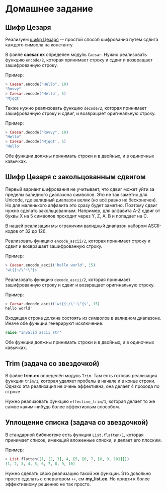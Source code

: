 # Домашнее задание

## Шифр Цезаря

Реализуем [шифр Цезаря](https://ru.wikipedia.org/wiki/%D0%A8%D0%B8%D1%84%D1%80_%D0%A6%D0%B5%D0%B7%D0%B0%D1%80%D1%8F) -- простой способ шифрования путем сдвига каждого символа на константу.

В файле **caesar.ex** определен модуль `Caesar`. Нужно реализовать функцию `encode/2`, которая принимает строку и сдвиг и возвращает зашифрованную строку.

Пример:

```elixir
> Caesar.encode("Hello", 10)
"Rovvy"
> Caesar.encode('Hello', 5)
'Mjqqt'
```

Также нужно реализовать функцию `decode/2`, которая принимает зашифрованную строку и сдвиг, и возвращает оригинальную строку.

Пример:

```elixir
> Caesar.decode("Rovvy", 10)
"Hello"
> Caesar.decode('Mjqqt', 5)
'Hello'
```

Обе функции должны принимать строки и в двойных, и в одиночных кавычках.

## Шифр Цезаря с закольцованным сдвигом

Первый вариант шифрования не учитывает, что сдвиг может уйти за пределы валидного диапазона символов. Это не так заметно для Unicode, где валидный диапазон велик (но всё равно не бесконечен). Но для маленького алфавита это сразу будет заметно. Поэтому сдвиг нужно сделать закольцованным. Например, для алфавита A-Z сдвиг от буквы X на 5 символов проходит через Y, Z, A, B и попадает на C.

В нашей реализации мы ограничим валидный диапазон набором ASCII-кодов от 32 до 126.

Реализовать функцию `encode_ascii/2`, которая принимает строку и сдвиг и возвращает зашифрованную строку.

Пример:

```elixir
> Caesar.encode_ascii('hello world', 15)
'wt{{~/\'~\"{s'
```

Реализовать функцию `decode_ascii/2`, которая принимает зашифрованную строку и сдвиг и возвращает оригинальную строку.

Пример:

```elixir
> Caesar.decode_ascii('wt{{~/\'~\"{s', 15)
hello world'
```

Входящая строка должна состоять из символов в валидном диапазоне. Иначе обе функции генерируют исключение:

```elixir
raise "invalid ascii str"
```

Обе функции должны принимать строки и в двойных, и в одиночных кавычках.


## Trim (задача со звездочкой)

В файле **trim.ex** определён модуль `Trim`. Там есть готовая реализация функции `trim/1`, которая удаляет пробелы в начале и в конце строки. Однако эта реализация не очень эффективна, она делает 4 прохода по строке.

Нужно реализовать функцию `effective_trim/1`, которая делает то же самое каким-нибудь более эффективным способом.

## Уплощение списка (задача со звездочкой)

В стандарной библиотеке есть функция `List.flatten/1`, которая принимает список, имеющий вложенные списки, и делает его плоским.

Пример:

```elixir
> List.flatten([1, [2, 3], 4, [5, [6, 7, [8, 9, 10]]]])
[1, 2, 3, 4, 5, 6, 7, 8, 9, 10]
```

Нужно сделать свою реализацию такой же функции. Это довольно просто сделать с оператором `++`, см **my_list.ex**. Но придти к более эффективному решению не так просто.
